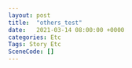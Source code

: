 ```yaml
---
layout: post
title:  "others_test"
date:   2021-03-14 08:00:00 +0000
categories: Etc
Tags: Story Etc
SceneCode: []
---
```

